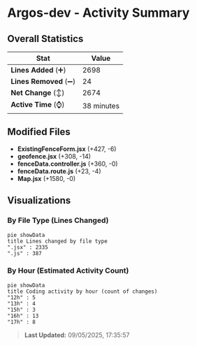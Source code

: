# Argos-dev - Activity Summary 

## Overall Statistics

| Stat                   | Value                                                             |
| ---------------------- | ----------------------------------------------------------------- |
| **Lines Added** (➕)   | 2698                                          |
| **Lines Removed** (➖) | 24                                        |
| **Net Change** (↕)    | 2674                |
| **Active Time** (⌚)   | 38 minutes |


## Modified Files
- **ExistingFenceForm.jsx** (+427, -6)
- **geofence.jsx** (+308, -14)
- **fenceData.controller.js** (+360, -0)
- **fenceData.route.js** (+23, -4)
- **Map.jsx** (+1580, -0)

## Visualizations

### By File Type (Lines Changed)

```mermaid
pie showData
title Lines changed by file type
".jsx" : 2335
".js" : 387
```

### By Hour (Estimated Activity Count)

```mermaid
pie showData
title Coding activity by hour (count of changes)
"12h" : 5
"13h" : 4
"15h" : 3
"16h" : 13
"17h" : 8
```


> **Last Updated:** 09/05/2025, 17:35:57
